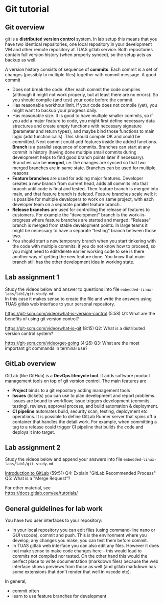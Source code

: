 # Git tutorial

## Git overview

git is a <b>distributed version control</b> system. In lab setup this means that you have two identical repositories, one local repository in your development VM and other remote repository at TUAS gitlab service. Both repositories contain full version history (when properly synced), so the setup acts as backup as well.

A version history consists of sequence of <b>commits</b>. Each commit is a set of changes (possibly to multiple files) together with commit message. A good commit
- Does not break the code: After each commit the code compiles (although it might not work properly, but at least there are no errors). So you should compile (and test) your code before the commit.
- Has reasonable workhour limit. If your code does not compile (yet), you might want to backup your progress daily.
- Has reasonable size. It is good to have multiple smaller commits, so if you add a major feature to code, you might first define necessary data structures and create empty functions with necessary signature (parameter and return types), and maybe bind those functions to main logic (add function calls). This should compile OK and could be committed. Next commit could add features inside the added functions.
<b>Branch</b> is a parallel sequence of commits. Branches can start at any commit in history (having done multiple small commits during development helps to find good branch points later if necessary). Branches can be <b>merged</b>, i.e. the changes are synced so that two merged branches are in same state. Branches can be used for multiple reasons
- <b>Feature branches</b> are used for adding major features. Developer creates a new branch from current head, adds all commits into that bracnh until code is final and tested. Then feature branch is merged into main, and that feature branch is deleted. Feature branches scale well: it is possible for multiple developers to work on same project, with each developer team on a separate parallel feature branch.
- <b>Release branches</b> are used for controlling the release of features to customers. For example the "development" branch is the work-in-progress where feature branches are started and merged. "Release" branch is merged from stable development points. In large teams it might be necessary to have a separate "testing" branch between those two.
- You should start a new temporary branch when you start tinkering with the code with multiple commits: if you do not know how to proceed, so you might need to edit/delete earlier working code to see is there another way of getting the new feature done. You know that main branch still has the other development idea in working state.

## Lab assignment 1

Study the videos below and answer to questions into file `embedded-linux-labs/lab1/git-study.md`  
In this case it makes sense to create the file and write the answers using TUAS gitlab web interface to your personal repository. 

https://git-scm.com/video/what-is-version-control (5:58)
Q1: What are the benefits of using git version control?

https://git-scm.com/video/what-is-git (8:15)
Q2: What is a distributed version control system?

https://git-scm.com/video/get-going (4:26)
Q3: What are the most important git commands in terminal use?


## GitLab overview

GitLab (like GitHub) is a <b>DevOps lifecycle tool</b>. It adds software product management tools on top of git version control. The main features are
- <b>Project</b> binds to a git repository adding management tools
- <b>Issues</b> (tickets) you can use to plan development and report problems. Issues are bound to workflow; issue triggers development (commits, testing), reviews, approval process, and build automation & deployment.
- <b>CI pipeline</b> automates build, security scan, testing, deployment etc operations. It is possible to define GitLab Runner server that spins off a container that handles the detail work. For example, when committing a tag to a release could trigger CI pipeline that builds the code and deploys it into target.

## Lab assignment 2

Study the videos below and append your answers into file `embedded-linux-labs/lab1/git-study.md`  

[Introduction to GitLab](https://youtu.be/_4SmIyQ5eis?t=90) (59:51)
Q4: Explain "GitLab Recommended Process"
Q5: What is a "Merge Request"?

For other material, see  
https://docs.gitlab.com/ee/tutorials/


## General guidelines for lab work

You have two user interfaces to your repository:
- In your local repository you can edit files (using command-line nano or GUI vscode), commit and push. This is the environment where you develop; any changes you make, you can test them before commit.
- In TUAS gitlab web interface you can also edit any files. However it does not make sense to make code changes here - this would lead to commits not compiled nor tested. On the other hand this would the perfect place to write documentation (markdown files) because the web interface shows previews from those as well (and gitlab markdown has some extensions that don't render that well in vscode etc).

In general,
- commit often
- learn to use feature branches for development

